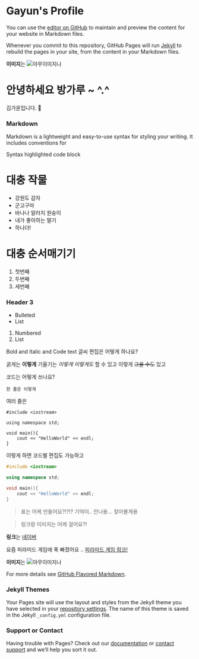 # Gayun's Profile

You can use the [editor on GitHub](https://github.com/gayun2da/gayun2da.github.io/edit/main/README.md) to maintain and preview the content for your website in Markdown files.

Whenever you commit to this repository, GitHub Pages will run [Jekyll](https://jekyllrb.com/) to rebuild the pages in your site, from the content in your Markdown files.

**이미지**는
![아무이미지나](https://user-images.githubusercontent.com/70933909/119264836-af8a0c00-bc1f-11eb-8ddc-7c892b7e7a7f.png)


# 안녕하세요 방가루 ~ ^.^
김가윤입니다. 💨

### Markdown

Markdown is a lightweight and easy-to-use syntax for styling your writing. It includes conventions for

Syntax highlighted code block


# 대충 작물

- 강원도 감자
- 군고구마
- 바나나 알러지 원숭이
- 내가 좋아하는 딸기
- 하나더!

# 대충 순서매기기

1. 첫번째
2. 두번째
3. 세번째

### Header 3

- Bulleted
- List

1. Numbered
2. List

Bold and Italic and Code text
글씨 편집은 어떻게 하나요?

굵게는 **이렇게**
기울기는 _이렇게_
*이렇게도* 할 수 있고
이렇게 ~~그을 수도~~ 있고

코드는 어떻게 쓰나요?

`한 줄은 이렇게`

여러 줄은 

```
#include <iostream>

using namespace std;

void main(){
    cout << "HelloWorld" << endl;
}
```

이렇게 하면 코드별 편집도 가능하고
```cpp
#include <iostream>

using namespace std;

void main(){
    cout << "HelloWorld" << endl;
}
```


> 표는 어케 만들어요?!?!?
기억이.. 안나용... 찾아볼게용

> 링크랑 이미지는 어케 걸어요?!

**링크**는
[네이버](https://www.naver.com/)

요즘 피라미드 게임에 푹 빠졌어요 .. [피라미드 게임 링크!](https://comic.naver.com/webtoon/list.nhn?titleId=739127&weekday=sat)

**이미지**는
![아무이미지나](https://user-images.githubusercontent.com/70933909/119264519-85841a00-bc1e-11eb-978b-7fd90893eeec.jpg)


For more details see [GitHub Flavored Markdown](https://guides.github.com/features/mastering-markdown/).

### Jekyll Themes

Your Pages site will use the layout and styles from the Jekyll theme you have selected in your [repository settings](https://github.com/gayun2da/gayun2da.github.io/settings/pages). The name of this theme is saved in the Jekyll `_config.yml` configuration file.

### Support or Contact

Having trouble with Pages? Check out our [documentation](https://docs.github.com/categories/github-pages-basics/) or [contact support](https://support.github.com/contact) and we’ll help you sort it out.
